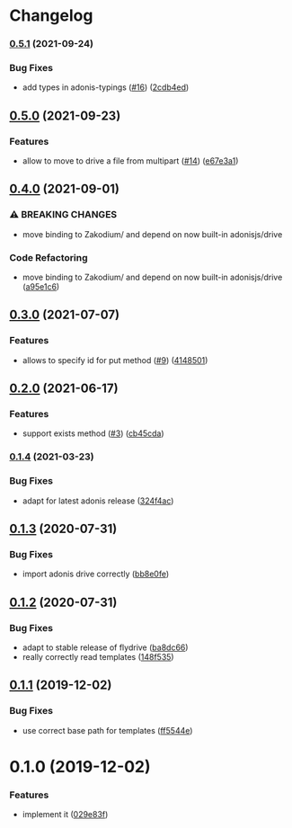 # Changelog

### [0.5.1](https://www.github.com/zakodium/adonis-datadrive/compare/v0.5.0...v0.5.1) (2021-09-24)


### Bug Fixes

* add types in adonis-typings ([#16](https://www.github.com/zakodium/adonis-datadrive/issues/16)) ([2cdb4ed](https://www.github.com/zakodium/adonis-datadrive/commit/2cdb4ed96020ac75c9eb2778620a75045c956448))

## [0.5.0](https://www.github.com/zakodium/adonis-datadrive/compare/v0.4.0...v0.5.0) (2021-09-23)


### Features

* allow to move to drive a file from multipart ([#14](https://www.github.com/zakodium/adonis-datadrive/issues/14)) ([e67e3a1](https://www.github.com/zakodium/adonis-datadrive/commit/e67e3a10442d30ef33b9b3f328009904920d93b2))

## [0.4.0](https://www.github.com/zakodium/adonis-datadrive/compare/v0.3.0...v0.4.0) (2021-09-01)


### ⚠ BREAKING CHANGES

* move binding to Zakodium/ and depend on now built-in adonisjs/drive

### Code Refactoring

* move binding to Zakodium/ and depend on now built-in adonisjs/drive ([a95e1c6](https://www.github.com/zakodium/adonis-datadrive/commit/a95e1c690ec36af85c0d49663e7f8f70315ba0d3))

## [0.3.0](https://www.github.com/zakodium/adonis-datadrive/compare/v0.2.0...v0.3.0) (2021-07-07)


### Features

* allows to specify id for put method ([#9](https://www.github.com/zakodium/adonis-datadrive/issues/9)) ([4148501](https://www.github.com/zakodium/adonis-datadrive/commit/41485016701f44f62d09d2301b3481e301386185))

## [0.2.0](https://github.com/zakodium/adonis-datadrive/compare/v0.1.4...v0.2.0) (2021-06-17)


### Features

* support exists method ([#3](https://github.com/zakodium/adonis-datadrive/issues/3)) ([cb45cda](https://github.com/zakodium/adonis-datadrive/commit/cb45cda5898b9f60e0e4b13b1990bdf17647d9f5))

### [0.1.4](https://github.com/zakodium/adonis-datadrive/compare/v0.1.3...v0.1.4) (2021-03-23)


### Bug Fixes

* adapt for latest adonis release ([324f4ac](https://github.com/zakodium/adonis-datadrive/commit/324f4aca411838e29e28c83fa845a3523e563008))

## [0.1.3](https://github.com/zakodium/adonis-datadrive/compare/v0.1.2...v0.1.3) (2020-07-31)


### Bug Fixes

* import adonis drive correctly ([bb8e0fe](https://github.com/zakodium/adonis-datadrive/commit/bb8e0fedc3f53356dc85dcf64e500cc34dc2db9f))



## [0.1.2](https://github.com/zakodium/adonis-datadrive/compare/v0.1.1...v0.1.2) (2020-07-31)


### Bug Fixes

* adapt to stable release of flydrive ([ba8dc66](https://github.com/zakodium/adonis-datadrive/commit/ba8dc6625313171301141f34ab929b03fc937ee8))
* really correctly read templates ([148f535](https://github.com/zakodium/adonis-datadrive/commit/148f5352618b2f44887b8c4210e430689fa22f33))



## [0.1.1](https://github.com/zakodium/adonis-datadrive/compare/v0.1.0...v0.1.1) (2019-12-02)


### Bug Fixes

* use correct base path for templates ([ff5544e](https://github.com/zakodium/adonis-datadrive/commit/ff5544ec68ebd332828ef427dd18f4f3f13dfdd6))



# 0.1.0 (2019-12-02)


### Features

* implement it ([029e83f](https://github.com/zakodium/adonis-datadrive/commit/029e83f665a4254efcf6f6da49e98254b8a7745f))
